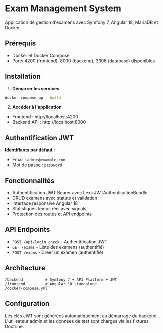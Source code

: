 # Exam Management System

Application de gestion d'examens avec Symfony 7, Angular 18, MariaDB et Docker.

## Prérequis

- Docker et Docker Compose
- Ports 4200 (frontend), 8000 (backend), 3306 (database) disponibles

## Installation

1. **Démarrer les services**
```bash
docker compose up --build
```

2. **Accéder à l'application**
- Frontend : http://localhost:4200
- Backend API : http://localhost:8000

## Authentification JWT

**Identifiants par défaut :**
- Email : `admin@example.com`
- Mot de passe : `password`

## Fonctionnalités

- Authentification JWT Bearer avec LexikJWTAuthenticationBundle
- CRUD examens avec statuts et validation
- Interface responsive Angular 18
- Statistiques temps réel avec signals
- Protection des routes et API endpoints

## API Endpoints

- `POST /api/login_check` - Authentification JWT
- `GET /exams` - Liste des examens (authentifié)
- `POST /exams` - Créer un examen (authentifié)

## Architecture

```
/backend          # Symfony 7 + API Platform + JWT
/frontend         # Angular 18 standalone
/docker-compose.yml
```

## Configuration

Les clés JWT sont générées automatiquement au démarrage du backend. L'utilisateur admin et les données de test sont chargés via les fixtures Doctrine.